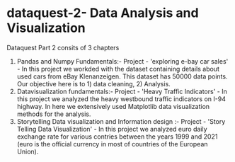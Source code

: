 # dataquest-2- Data Analysis and Visualization

Dataquest Part 2 consits of 3 chapters

1) Pandas and Numpy Fundamentals:- Project - 'exploring e-bay car sales' - In this project we workded with the dataset containing details about used cars from eBay Klenanzeigen. This dataset has 50000 data points. Our objective here is to 1) data cleaning, 2) Analysis.
2) Datavisualization fundamentals:- Project - 'Heavy Traffic Indicators' - In this project we analyzed the heavy westbound traffic indicators on I-94 highway. In here we extensively used Matplotlib data visualization methods for the analysis.
3) Storytelling Data visualization and Information design :- Project - 'Story Telling Data Visualization' - In this project we analyzed euro daily exchange rate for various contries between the years 1999 and 2021 (euro is the official currency in most of countries of the European Union).  
